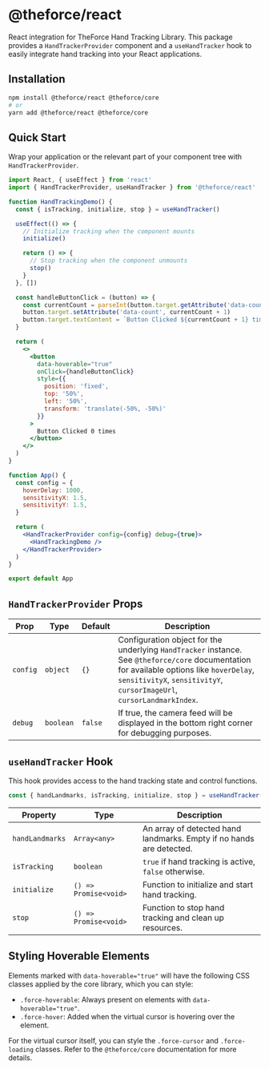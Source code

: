 # @theforce/react

React integration for TheForce Hand Tracking Library. This package provides a `HandTrackerProvider` component and a `useHandTracker` hook to easily integrate hand tracking into your React applications.

## Installation

```bash
npm install @theforce/react @theforce/core
# or
yarn add @theforce/react @theforce/core
```

## Quick Start

Wrap your application or the relevant part of your component tree with `HandTrackerProvider`.

```jsx
import React, { useEffect } from 'react'
import { HandTrackerProvider, useHandTracker } from '@theforce/react'

function HandTrackingDemo() {
  const { isTracking, initialize, stop } = useHandTracker()

  useEffect(() => {
    // Initialize tracking when the component mounts
    initialize()

    return () => {
      // Stop tracking when the component unmounts
      stop()
    }
  }, [])

  const handleButtonClick = (button) => {
    const currentCount = parseInt(button.target.getAttribute('data-count') || '0', 10)
    button.target.setAttribute('data-count', currentCount + 1)
    button.target.textContent = `Button Clicked ${currentCount + 1} times`
  }

  return (
    <>
      <button
        data-hoverable="true"
        onClick={handleButtonClick}
        style={{
          position: 'fixed',
          top: '50%',
          left: '50%',
          transform: 'translate(-50%, -50%)'
        }}
      >
        Button Clicked 0 times
      </button>
    </>
  )
}

function App() {
  const config = {
    hoverDelay: 1000,
    sensitivityX: 1.5,
    sensitivityY: 1.5,
  }

  return (
    <HandTrackerProvider config={config} debug={true}>
      <HandTrackingDemo />
    </HandTrackerProvider>
  )
}

export default App
```

## `HandTrackerProvider` Props

| Prop   | Type   | Default | Description                                           |
| ------ | ------ | ------- | ----------------------------------------------------- |
| `config` | `object` | `{}`      | Configuration object for the underlying `HandTracker` instance. See `@theforce/core` documentation for available options like `hoverDelay`, `sensitivityX`, `sensitivityY`, `cursorImageUrl`, `cursorLandmarkIndex`. |
| `debug`  | `boolean`| `false`   | If true, the camera feed will be displayed in the bottom right corner for debugging purposes. |

## `useHandTracker` Hook

This hook provides access to the hand tracking state and control functions.

```javascript
const { handLandmarks, isTracking, initialize, stop } = useHandTracker();
```

| Property        | Type      | Description                                           |
| --------------- | --------- | ----------------------------------------------------- |
| `handLandmarks` | `Array<any>` | An array of detected hand landmarks. Empty if no hands are detected. |
| `isTracking`    | `boolean` | `true` if hand tracking is active, `false` otherwise. |
| `initialize`    | `() => Promise<void>` | Function to initialize and start hand tracking. |
| `stop`          | `() => Promise<void>` | Function to stop hand tracking and clean up resources. |

## Styling Hoverable Elements

Elements marked with `data-hoverable="true"` will have the following CSS classes applied by the core library, which you can style:

-   `.force-hoverable`: Always present on elements with `data-hoverable="true"`.
-   `.force-hover`: Added when the virtual cursor is hovering over the element.

For the virtual cursor itself, you can style the `.force-cursor` and `.force-loading` classes. Refer to the `@theforce/core` documentation for more details.